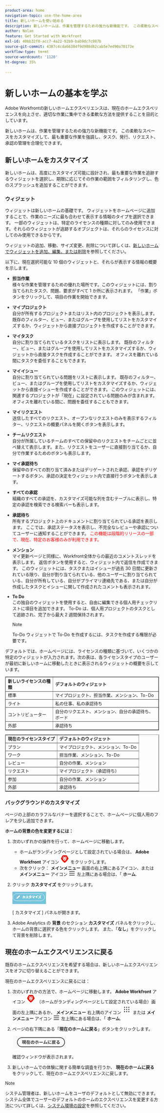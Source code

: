 ```yaml
---
product-area: home
navigation-topic: use-the-home-area
title: 新しいホームを使い始める
description: 新しいホームは、作業を管理するための強力な新機能です。 この柔軟なスペースは、ユーザーにとって最も重要な作業を強調し、タスク、イシュー、リクエスト、承認の管理を合理化するためにカスタマイズできます。
author: Nolan
feature: Get Started with Workfront
exl-id: 40bb32f0-acc7-4a22-92b9-bab9dc7c987b
source-git-commit: 4387c4cda66384f9d988d82cab5e7ed90a70173e
workflow-type: tm+mt
source-wordcount: '1120'
ht-degree: 35%

---
```


# 新しいホームの基本を学ぶ

<!--Audited: 12/2023-->

Adobe Workfrontの新しいホームエクスペリエンスは、現在のホームエクスペリエンスを向上させ、適切な作業に集中できる柔軟な方法を提供することを目的としています。

新しいホームは、作業を管理するための強力な新機能です。 この柔軟なスペースをカスタマイズして、最も重要な作業を強調し、タスク、発行、リクエスト、承認の管理を合理化できます。

## 新しいホームをカスタマイズ

新しいホームは、高度にカスタマイズ可能に設計され、最も重要な作業を追跡するウィジェットを選択し、期限に応じてその作業の範囲をフィルタリングし、色のスプラッシュを追加することができます。

### ウィジェット

ウィジェットは新しいホームの基礎です。 ウィジェットをホームページに追加することで、作業のニーズに最も合わせて表示する情報のタイプを選択できます。 一部のウィジェットは、特定のライセンスの種類に対してのみ使用できます。それらのウィジェットが追跡するオブジェクトは、それらのライセンスに対してのみ使用できるからです。

ウィジェットの追加、移動、サイズ変更、削除について詳しくは、[新しいホームでウィジェットを追加、編集、または削除](/help/quicksilver/workfront-basics/using-home/new-home/add-edit-remove-widgets-in-new-home.md)を参照してください。

以下に、現在選択可能な 10 個のウィジェットと、それらが表示する情報の概要を示します。

* **担当作業**\
    様々な作業を管理するための優れた場所です。このウィジェットには、割り当てられたタスク、問題、要求がすべて 1 か所に表示されます。 「作業」ボタンをクリックして、項目の作業を開始できます。

* **マイプロジェクト**\
    自分が所有するプロジェクトまたはリスト内のプロジェクトを表示します。 既存のフィルター、ビュー、またはグループを使用してリストをカスタマイズするか、ウィジェットから直接プロジェクトを作成することができます。

* **マイタスク**\
    自分に割り当てられているタスクをリストに表示します。 既存のフィルター、ビュー、またはグループを使用してリストをカスタマイズするか、ウィジェットから直接タスクを作成することができます。 オフィスを離れている間にタスクを委任することもできます。

* **マイイシュー**\
    自分に割り当てられている問題をリストに表示します。 既存のフィルター、ビュー、またはグループを使用してリストをカスタマイズするか、ウィジェットから直接イシューを作成することができます。 このウィジェットには、関連するプロジェクトが「現在」に設定されている問題のみが含まれます。 オフィスを離れている間に、問題を委任することもできます。

* **マイリクエスト**\
    送信したすべてのリクエスト、オープンなリクエストのみを表示するフィルター、リクエストの概要パネルを開くボタンを表示します。

* **チームリクエスト**\
    自分が所属しているチームのすべての保留中のリクエストをチームごとに並べ替えて表示します。また、リクエストをユーザーに直接割り当てるか、自分で作業するためのボタンも表示します。

* **マイ承認待ち**\
    保留中のすべての割り当て済みまたはデリゲートされた承認、承認をデリゲートするボタン、承認の決定をウィジェット内で直接行うボタンを表示します。

* **すべての承認**\
    組織のすべての承認を、カスタマイズ可能な列を含むテーブルに表示し、特定の承認を検索できる検索バーも表示します。

* **承認待ち**\
    所有するプロジェクト上のドキュメントに割り当てられている承認を表示します。 ここでは、承認ステータスを表示し、不完全なレビューや承認についてユーザーに通知することができます。 <span style="color: #ff0000;">この機能は段階的リリースの一部で、現在、特定のお客様のみが利用できます。</span>

* **メンション**\
    マイ更新ページと同様に、Workfront全体からの最近のコメントスレッドを表示します。 返信ボタンを使用すると、ウィジェット内で返信を作成できます。 このウィジェットには、タスクまたはイシューが過去 30 日間に更新されている限り、自分が割り当てられている、他のユーザーに割り当てられている、自分が所有している、自分がプライマリ連絡先である、または自分が作成したタスクとイシューに関して作成されたコメントも表示されます。

* **To Do**\
    この独自のウィジェットを使用すると、自由に編集できる個人用チェックリストに項目を追加できます。 To-Do は、個人用プロジェクトのタスクとして追跡され、完了から最大 2 週間保持されます。

  >[!NOTE]
  >
  >To-Do ウィジェットで To-Do を作成するには、タスクを作成する権限が必要です。

デフォルトでは、ホームページには、ライセンスの種類に基づいて、いくつかの特定のウィジェットが入力されます。次の表は、各ライセンスタイプのユーザーが最初に新しいホームに移動したときに表示されるウィジェットの概要を示しています。

<table border="1" class="inlineTable">
    <tr>
        <td><b>新しいライセンスの種類</b></td>
        <td><b>デフォルトのウィジェット</b></td>
    </tr>
    <tr>
        <td>標準</td>
        <td>マイプロジェクト、担当作業、メンション、To-Do</td>
    </tr>
    <tr>
        <td>ライト</td>
        <td>私の仕事、私の承認待ち</td>
    </tr>
    <tr>
        <td>コントリビューター</td>
        <td>自分のリクエスト、メンション、自分の承認待ち、ボード</td>
    </tr>
    <tr>
        <td>外部</td>
        <td>承認待ち</td>
    </tr>
</table>

<table border="1" class="inlineTable">
    <tr>
        <td><b>現在のライセンスタイプ</b></td>
        <td><b>デフォルトのウィジェット</b></td>
    </tr>
    <tr>
        <td>プラン</td>
        <td>マイプロジェクト、メンション、To-Do</td>
    </tr>
    <tr>
        <td>ワーク</td>
        <td>担当作業、メンション、To-Do</td>
    </tr>
    <tr>
        <td>レビュー</td>
        <td>自分の作業、メンション</td>
    </tr>
    <tr>
        <td>リクエスト</td>
        <td>マイプロジェクト（承認待ち）</td>
    </tr>
    <tr>
        <td>参加</td>
        <td>自分の作業、メンション</td>
    </tr>
    <tr>
        <td>外部</td>
        <td>承認待ち</td>
    </tr>
</table>

### バックグラウンドのカスタマイズ

ページの上部のカラフルなバナーを選択することで、ホームページに個人用のフレアを少し追加できます。

**ホームの背景の色を変更するには：**

1. 次のいずれかの操作を行って、ホームページに移動します。

   * ホームがランディングページとして設定されている場合は、 **Adobe Workfront** アイコン ![Adobe Workfront Icon](../new-home/assets/home-icon-30x29.png) をクリックします。
   * 次をクリック： **メインメニュー** 画面の右上隅にあるアイコン、または **メインメニュー** アイコン ![メインメニューアイコン](../new-home/assets/main-menu-icon-left-nav.png) 左上隅にある場合は、「 **ホーム**.

1. クリック **カスタマイズ** をクリックします。

   ![カスタマイズボタン](../new-home/assets/customize-button.png)

   [ カスタマイズ ] パネルが開きます。

1. Adobe Analytics の **背景** のセクション **カスタマイズ** パネルをクリックし、ホームの背景に選択する色をクリックします。 また、「**なし**」をクリックして背景を削除します。

## 現在のホームエクスペリエンスに戻る

既存のホームエクスペリエンスを希望する場合は、新しいホームエクスペリエンスをオフに切り替えることができます。

現在のホームエクスペリエンスに戻るには：

1. 次のいずれかの方法で、ホームページに移動します。 **Adobe Workfront** アイコン ![Adobe Workfront Icon](../new-home/assets/home-icon-30x29.png) （ホームがランディングページとして設定されている場合）画面の左上隅にあるか、 **メインメニュー** 右上隅のアイコン ![](assets/dots-main-menu.png) または **メインメニュー** アイコン ![メインメニューアイコン](../new-home/assets/main-menu-icon-left-nav.png) 左上隅にある場合は、「 **ホーム**.

1. ページの右下隅にある「**現在のホームに戻る**」ボタンをクリックします。

   ![現在のホームに戻るボタン](../new-home/assets/go-back-to-current-home-button.png)

   確認ウィンドウが表示されます。

1. 新しいホームでの体験に関する簡単な調査を行うか、 **現在のホームに戻る** をクリックして、現在のホームエクスペリエンスに戻します。

>[!NOTE]
>
> システム管理者は、新しいホームをユーザのデフォルトとして無効にできます。 システム全体でユーザーのデフォルトのホームのエクスペリエンスを変更する方法について詳しくは、[システム環境の設定](/help/quicksilver/administration-and-setup/manage-workfront/security/configure-security-preferences.md)を参照してください。
